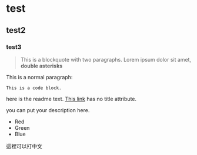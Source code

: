 # test
## test2
### test3

> This is a blockquote with two paragraphs. Lorem ipsum dolor sit amet, **double asterisks**

This is a normal paragraph:

    This is a code block.
    
here is the readme text.
[This link](https://www.youtube.com/watch?v=KL2l7nH8Uus&list=RDKL2l7nH8Uus&start_radio=1) has no title attribute.

you can put your description here.

- Red
- Green
- Blue

這裡可以打中文
